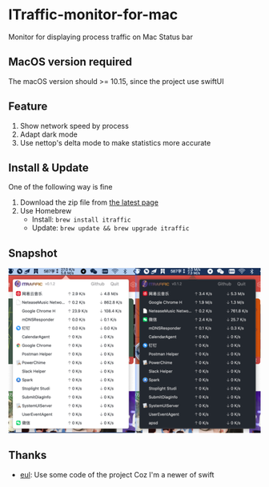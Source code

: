 # ITraffic-monitor-for-mac
Monitor for displaying process traffic on Mac Status bar

## MacOS version required
The macOS version should >= 10.15, since the project use swiftUI

## Feature
1. Show network speed by process
2. Adapt dark mode
3. Use nettop's delta mode to make statistics more accurate

## Install & Update
One of the following way is fine

1. Download the zip file from [the latest page](https://github.com/foamzou/ITraffic-monitor-for-mac/releases/latest)
2. Use Homebrew
   - Install: `brew install itraffic`
   - Update: `brew update && brew upgrade itraffic`

## Snapshot
<img src="./snapshot.png" width="600" />

## Thanks
- [eul](https://github.com/gao-sun/eul): Use some code of the project Coz I'm a newer of swift
